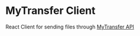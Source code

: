 # MyTransfer Client 

React Client for sending files through [MyTransfer API](https://github.com/arminhupka/MyTransfer-API)

